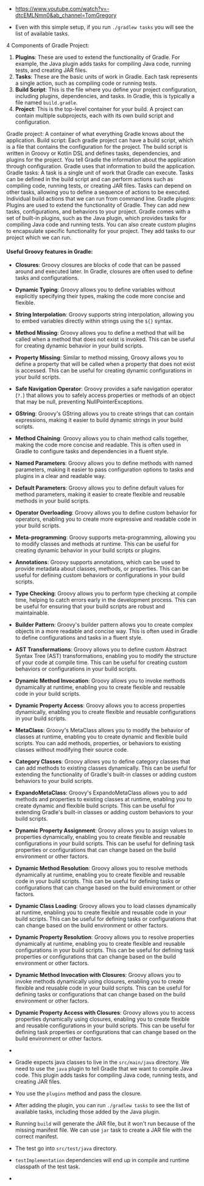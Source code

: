 

- https://www.youtube.com/watch?v=-dtcEMLNmn0&ab_channel=TomGregory

- Even with this simple setup, if you run `./gradlew tasks` you will see the list of available tasks.

4 Components of Gradle Project:
1. **Plugins**: These are used to extend the functionality of Gradle. For example, the Java plugin adds tasks for compiling Java code, running tests, and creating JAR files.
2. **Tasks**: These are the basic units of work in Gradle. Each task represents a single action, such as compiling code or running tests.
3. **Build Script**: This is the file where you define your project configuration, including plugins, dependencies, and tasks. In Gradle, this is typically a file named `build.gradle`.
4. **Project**: This is the top-level container for your build. A project can contain multiple subprojects, each with its own build script and configuration.

[//]: # (5. **Settings File**: This file, typically named `settings.gradle`, is used to define the structure of a multi-project build. It specifies which projects are included in the build and their relationships.)

[//]: # (6. **Dependencies**: These are external libraries or modules that your project needs to function. Gradle allows you to define dependencies in your build script, and it will automatically download and manage them for you.)

[//]: # (7. **Repositories**: These are locations where Gradle can find and download dependencies. You can define repositories in your build script, such as Maven Central or JCenter.)

[//]: # (8. **Configuration**: This is the process of setting up your project, including defining tasks, dependencies, and plugins. Gradle uses a domain-specific language &#40;DSL&#41; based on Groovy or Kotlin to define configurations in the build script.)

[//]: # (9. **Gradle Wrapper**: This is a script that allows you to run Gradle without requiring it to be installed on your system. It ensures that the correct version of Gradle is used for your project, making it easier to share and collaborate with others.)

[//]: # (10. **Gradle Daemon**: This is a background process that runs Gradle builds. It improves build performance by keeping the build environment warm and reusing it for subsequent builds, reducing startup time.)

[//]: # (11. **Gradle Build Cache**: This is a feature that allows Gradle to cache build outputs and reuse them in future builds. It can significantly speed up the build process by avoiding unnecessary work.)

[//]: # (12. **Gradle Build Lifecycle**: This is the sequence of phases that Gradle goes through when executing a build. It includes initialization, configuration, and execution phases, where tasks are executed in a specific order based on their dependencies.)

[//]: # (13. **Gradle Build Scan**: This is a feature that provides insights into your build performance and helps identify bottlenecks. It generates a report with detailed information about the build, including task execution times, dependencies, and more.)

[//]: # (14. **Gradle Build Tooling API**: This is a set of APIs that allows you to interact with Gradle programmatically. It provides a way to build custom tools and integrations with Gradle, enabling advanced use cases and automation.)

[//]: # (15. **Gradle Build Tooling Model**: This is a representation of the build configuration and state in Gradle. It allows you to access information about projects, tasks, dependencies, and more programmatically, enabling advanced tooling and automation scenarios.)

[//]: # (16. **Gradle Build Tooling DSL**: This is the domain-specific language used to define build scripts in Gradle. It provides a concise and expressive way to configure projects, tasks, dependencies, and plugins, making it easier to write and maintain build scripts.)

[//]: # (17. **Gradle Build Tooling Gradle Enterprise**: This is a commercial offering from Gradle that provides advanced features for build performance analysis, collaboration, and insights. It includes features like build scans, distributed caching, and more to enhance the build experience in large teams and complex projects.)

[//]: # (18. **Gradle Build Tooling Gradle Plugin Development**: This is the process of creating custom plugins for Gradle. It allows you to extend Gradle's functionality by defining new tasks, configurations, and behaviors specific to your project's needs.)

[//]: # (19. **Gradle Build Tooling Gradle Plugin Portal**: This is a repository for sharing and discovering Gradle plugins. It allows developers to publish their custom plugins and makes it easy for others to find and use them in their projects.)

[//]: # (20. **Gradle Build Tooling Gradle Wrapper Properties**: This is a file that defines the properties of the Gradle Wrapper, such as the version of Gradle to use and the distribution URL. It ensures that the correct version of Gradle is used for your project, making it easier to share and collaborate with others.)

[//]: # (21. **Gradle Build Tooling Gradle User Guide**: This is the official documentation for Gradle, providing detailed information about its features, configuration options, and best practices. It serves as a comprehensive resource for learning and using Gradle effectively in your projects.)

[//]: # (22. **Gradle Build Tooling Gradle Build File Structure**: This refers to the organization and structure of the build script file, including how tasks, dependencies, and plugins are defined. It follows a specific syntax and conventions to ensure clarity and maintainability in your build configuration.)

[//]: # (23. **Gradle Build Tooling Gradle Build Lifecycle Phases**: This refers to the different stages of a Gradle build, including initialization, configuration, and execution. Each phase has its own set of tasks and actions that are executed in a specific order, allowing for efficient and organized builds.)

[//]: # (24. **Gradle Build Tooling Gradle Build Cache Configuration**: This refers to the settings and options available for configuring the Gradle build cache. It allows you to control how build outputs are cached, shared, and reused across builds, improving performance and reducing unnecessary work.)

[//]: # (25. **Gradle Build Tooling Gradle Build Scan Configuration**: This refers to the settings and options available for configuring build scans in Gradle. It allows you to enable, customize, and analyze build scans, providing insights into build performance, dependencies, and task execution times.)

[//]: # (26. **Gradle Build Tooling Gradle Build Tooling API Usage**: This refers to how the Gradle Build Tooling API can be used to interact with Gradle programmatically. It includes accessing project information, task execution, and build configuration, enabling advanced tooling and automation scenarios.)

[//]: # (27. **Gradle Build Tooling Gradle Build Tooling Model Usage**: This refers to how the Gradle Build Tooling Model can be used to access and manipulate the build configuration and state in Gradle. It allows for programmatic access to projects, tasks, dependencies, and more, enabling advanced tooling and automation scenarios.)

[//]: # (28. **Gradle Build Tooling Gradle Build Tooling DSL Usage**: This refers to how the Gradle Build Tooling DSL can be used to define build scripts and configurations in Gradle. It provides a concise and expressive way to configure projects, tasks, dependencies, and plugins, making it easier to write and maintain build scripts.)

[//]: # (29. **Gradle Build Tooling Gradle Enterprise Features**: This refers to the advanced features provided by Gradle Enterprise, such as build scans, distributed caching, and performance analysis. These features enhance the build experience in large teams and complex projects, providing insights and optimizations for better build performance.)

[//]: # (30. **Gradle Build Tooling Gradle Plugin Development Best Practices**: This refers to the recommended practices for developing custom plugins in Gradle. It includes guidelines for defining tasks, configurations, and behaviors, ensuring that plugins are maintainable, reusable, and compatible with Gradle's ecosystem.)

[//]: # (31. **Gradle Build Tooling Gradle Plugin Portal Usage**: This refers to how the Gradle Plugin Portal can be used to discover, publish, and manage Gradle plugins. It provides a centralized repository for sharing and using plugins, making it easier for developers to find and integrate custom functionality into their projects.)

[//]: # (32. **Gradle Build Tooling Gradle Wrapper Properties Configuration**: This refers to how the Gradle Wrapper properties file can be configured to specify the version of Gradle to use, distribution URL, and other settings. It ensures that the correct version of Gradle is used for your project, making it easier to share and collaborate with others.)

[//]: # (33. **Gradle Build Tooling Gradle User Guide Usage**: This refers to how the Gradle User Guide can be used to learn about Gradle's features, configuration options, and best practices. It serves as a comprehensive resource for understanding and effectively using Gradle in your projects.)

[//]: # (34. **Gradle Build Tooling Gradle Build File Structure Best Practices**: This refers to the recommended practices for organizing and structuring your Gradle build script files. It includes guidelines for defining tasks, dependencies, and plugins in a clear and maintainable way, ensuring that your build configuration is easy to understand and modify.)

[//]: # (35. **Gradle Build Tooling Gradle Build Lifecycle Phases Best Practices**: This refers to the recommended practices for managing the different phases of a Gradle build, including initialization, configuration, and execution. It includes guidelines for defining tasks, dependencies, and behaviors in a way that optimizes build performance and organization.)

[//]: # (36. **Gradle Build Tooling Gradle Build Cache Configuration Best Practices**: This refers to the recommended practices for configuring the Gradle build cache to optimize performance and reduce unnecessary work. It includes guidelines for caching build outputs, sharing caches across builds, and managing cache settings effectively.)

[//]: # (37. **Gradle Build Tooling Gradle Build Scan Configuration Best Practices**: This refers to the recommended practices for configuring build scans in Gradle to gain insights into build performance and identify bottlenecks. It includes guidelines for enabling, customizing, and analyzing build scans effectively.)

[//]: # (38. **Gradle Build Tooling Gradle Build Tooling API Usage Best Practices**: This refers to the recommended practices for using the Gradle Build Tooling API to interact with Gradle programmatically. It includes guidelines for accessing project information, task execution, and build configuration in a way that enhances tooling and automation scenarios.)

[//]: # (39. **Gradle Build Tooling Gradle Build Tooling Model Usage Best Practices**: This refers to the recommended practices for using the Gradle Build Tooling Model to access and manipulate the build configuration and state in Gradle. It includes guidelines for programmatic access to projects, tasks, dependencies, and more, enhancing tooling and automation scenarios.)

[//]: # (40. **Gradle Build Tooling Gradle Build Tooling DSL Usage Best Practices**: This refers to the recommended practices for using the Gradle Build Tooling DSL to define build scripts and configurations in Gradle. It includes guidelines for writing clear, maintainable, and efficient build scripts that leverage Gradle's capabilities effectively.)

[//]: # (41. **Gradle Build Tooling Gradle Enterprise Features Best Practices**: This refers to the recommended practices for leveraging the advanced features provided by Gradle Enterprise, such as build scans, distributed caching, and performance analysis. It includes guidelines for optimizing build performance and collaboration in large teams and complex projects.)

[//]: # (42. **Gradle Build Tooling Gradle Plugin Development Best Practices**: This refers to the recommended practices for developing custom plugins in Gradle. It includes guidelines for defining tasks, configurations, and behaviors that ensure plugins are maintainable, reusable, and compatible with Gradle's ecosystem.)

[//]: # (43. **Gradle Build Tooling Gradle Plugin Portal Usage Best Practices**: This refers to the recommended practices for using the Gradle Plugin Portal to discover, publish, and manage Gradle plugins. It includes guidelines for finding and integrating plugins effectively, as well as best practices for publishing your own plugins to the portal.)

[//]: # (44. **Gradle Build Tooling Gradle Wrapper Properties Configuration Best Practices**: This refers to the recommended practices for configuring the Gradle Wrapper properties file to ensure consistent and reliable builds. It includes guidelines for specifying the correct version of Gradle, distribution URL, and other settings to facilitate collaboration and project sharing.)

[//]: # (45. )


Gradle project: A container of what everything Gradle knows about the application.
Build script: Each gradle project can have a build script, which is a file that contains the configuration for the project. The build script is written in Groovy or Kotlin DSL and defines tasks, dependencies, and plugins for the project. You tell Gradle the information about the application through configuration. Gradle uses that information to build the application.
Gradle tasks: A task is a single unit of work that Gradle can execute. Tasks can be defined in the build script and can perform actions such as compiling code, running tests, or creating JAR files. Tasks can depend on other tasks, allowing you to define a sequence of actions to be executed. Individual build actions that we can run from command line.
Gradle plugins: Plugins are used to extend the functionality of Gradle. They can add new tasks, configurations, and behaviors to your project. Gradle comes with a set of built-in plugins, such as the Java plugin, which provides tasks for compiling Java code and running tests. You can also create custom plugins to encapsulate specific functionality for your project. They add tasks to our project which we can run.

#### Useful Groovy features in Gradle:
- **Closures**: Groovy closures are blocks of code that can be passed around and executed later. In Gradle, closures are often used to define tasks and configurations.
- **Dynamic Typing**: Groovy allows you to define variables without explicitly specifying their types, making the code more concise and flexible.
- **String Interpolation**: Groovy supports string interpolation, allowing you to embed variables directly within strings using the `${}` syntax.
- **Method Missing**: Groovy allows you to define a method that will be called when a method that does not exist is invoked. This can be useful for creating dynamic behavior in your build scripts.
- **Property Missing**: Similar to method missing, Groovy allows you to define a property that will be called when a property that does not exist is accessed. This can be useful for creating dynamic configurations in your build scripts.
- **Safe Navigation Operator**: Groovy provides a safe navigation operator (`?.`) that allows you to safely access properties or methods of an object that may be null, preventing NullPointerExceptions.
- **GString**: Groovy's GString allows you to create strings that can contain expressions, making it easier to build dynamic strings in your build scripts.
- **Method Chaining**: Groovy allows you to chain method calls together, making the code more concise and readable. This is often used in Gradle to configure tasks and dependencies in a fluent style.
- **Named Parameters**: Groovy allows you to define methods with named parameters, making it easier to pass configuration options to tasks and plugins in a clear and readable way.
- **Default Parameters**: Groovy allows you to define default values for method parameters, making it easier to create flexible and reusable methods in your build scripts.
- **Operator Overloading**: Groovy allows you to define custom behavior for operators, enabling you to create more expressive and readable code in your build scripts.
- **Meta-programming**: Groovy supports meta-programming, allowing you to modify classes and methods at runtime. This can be useful for creating dynamic behavior in your build scripts or plugins.
- **Annotations**: Groovy supports annotations, which can be used to provide metadata about classes, methods, or properties. This can be useful for defining custom behaviors or configurations in your build scripts.
- **Type Checking**: Groovy allows you to perform type checking at compile time, helping to catch errors early in the development process. This can be useful for ensuring that your build scripts are robust and maintainable.
- **Builder Pattern**: Groovy's builder pattern allows you to create complex objects in a more readable and concise way. This is often used in Gradle to define configurations and tasks in a fluent style.
- **AST Transformations**: Groovy allows you to define custom Abstract Syntax Tree (AST) transformations, enabling you to modify the structure of your code at compile time. This can be useful for creating custom behaviors or configurations in your build scripts.
- **Dynamic Method Invocation**: Groovy allows you to invoke methods dynamically at runtime, enabling you to create flexible and reusable code in your build scripts.
- **Dynamic Property Access**: Groovy allows you to access properties dynamically, enabling you to create flexible and reusable configurations in your build scripts.
- **MetaClass**: Groovy's MetaClass allows you to modify the behavior of classes at runtime, enabling you to create dynamic and flexible build scripts. You can add methods, properties, or behaviors to existing classes without modifying their source code.
- **Category Classes**: Groovy allows you to define category classes that can add methods to existing classes dynamically. This can be useful for extending the functionality of Gradle's built-in classes or adding custom behaviors to your build scripts.
- **ExpandoMetaClass**: Groovy's ExpandoMetaClass allows you to add methods and properties to existing classes at runtime, enabling you to create dynamic and flexible build scripts. This can be useful for extending Gradle's built-in classes or adding custom behaviors to your build scripts.
- **Dynamic Property Assignment**: Groovy allows you to assign values to properties dynamically, enabling you to create flexible and reusable configurations in your build scripts. This can be useful for defining task properties or configurations that can change based on the build environment or other factors.
- **Dynamic Method Resolution**: Groovy allows you to resolve methods dynamically at runtime, enabling you to create flexible and reusable code in your build scripts. This can be useful for defining tasks or configurations that can change based on the build environment or other factors.
- **Dynamic Class Loading**: Groovy allows you to load classes dynamically at runtime, enabling you to create flexible and reusable code in your build scripts. This can be useful for defining tasks or configurations that can change based on the build environment or other factors.
- **Dynamic Property Resolution**: Groovy allows you to resolve properties dynamically at runtime, enabling you to create flexible and reusable configurations in your build scripts. This can be useful for defining task properties or configurations that can change based on the build environment or other factors.
- **Dynamic Method Invocation with Closures**: Groovy allows you to invoke methods dynamically using closures, enabling you to create flexible and reusable code in your build scripts. This can be useful for defining tasks or configurations that can change based on the build environment or other factors.
- **Dynamic Property Access with Closures**: Groovy allows you to access properties dynamically using closures, enabling you to create flexible and reusable configurations in your build scripts. This can be useful for defining task properties or configurations that can change based on the build environment or other factors.
- 



- Gradle expects java classes to live in the `src/main/java` directory. We need to use the `java` plugin to tell Gradle that we want to compile Java code. This plugin adds tasks for compiling Java code, running tests, and creating JAR files.
- You use the `plugins` method and pass the closure.
- After adding the plugin, you can run `./gradlew tasks` to see the list of available tasks, including those added by the Java plugin.
- Running `build` will generate the JAR file, but it won't run because of the missing manifest file. We can use `jar` task to create a JAR file with the correct manifest.


- The test go into `src/test/java` directory.
- `testImplementation` dependencies will end up in compile and runtime classpath of the test task.
- 

